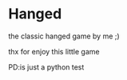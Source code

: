 # Hanged
the classic hanged game by me ;)

thx for enjoy this little game

PD:is just a python test
